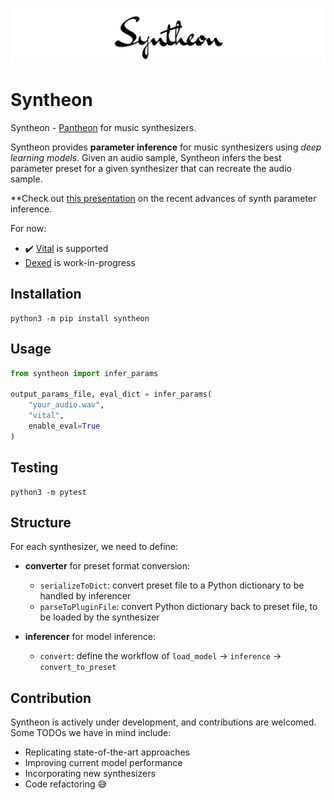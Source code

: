 ![syntheon_logo](docs/syntheon-logo.png)

# Syntheon

Syntheon - [Pantheon](https://en.wikipedia.org/wiki/Pantheon,_Rome) for music synthesizers. 

Syntheon provides **parameter inference** for music synthesizers using *deep learning models*. Given an audio sample, Syntheon infers the best parameter preset for a given synthesizer that can recreate the audio sample. 

**Check out [this presentation](https://docs.google.com/presentation/d/1PA4fom6QvCW_YG8L0MMVumrAluljcymndNlaK2HW5t0/edit?usp=sharing) on the recent advances of synth parameter inference.

For now: 
- :heavy_check_mark: [Vital](https://vital.audio/) is supported
- [Dexed](https://asb2m10.github.io/dexed/) is work-in-progress

## Installation

```
python3 -m pip install syntheon
```

## Usage

```python
from syntheon import infer_params

output_params_file, eval_dict = infer_params(
    "your_audio.wav", 
    "vital", 
    enable_eval=True
)
```

## Testing

```
python3 -m pytest
```

## Structure

For each synthesizer, we need to define:

- **converter** for preset format conversion: 
    - `serializeToDict`: convert preset file to a Python dictionary to be handled by inferencer
    - `parseToPluginFile`: convert Python dictionary back to preset file, to be loaded by the synthesizer

- **inferencer** for model inference:
    - `convert`: define the workflow of `load_model` -> `inference` -> `convert_to_preset`

## Contribution

Syntheon is actively under development, and contributions are welcomed. Some TODOs we have in mind include:

- Replicating state-of-the-art approaches
- Improving current model performance
- Incorporating new synthesizers 
- Code refactoring 😅
